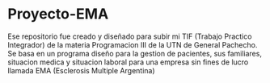 # Proyecto-EMA
Ese repositorio fue creado y diseñado para subir mi TIF (Trabajo Practico Integrador) de la materia Programacion III de la UTN de General Pachecho. Se basa en un programa diseño para la gestion de pacientes, sus familiares, situacion medica y situacion laboral para una empresa sin fines de lucro llamada EMA (Esclerosis Multiple Argentina) 
